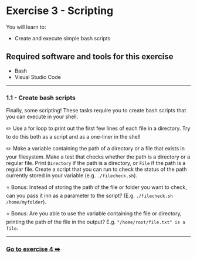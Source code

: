 # Exercise 3 - Scripting

You will learn to:

- Create and execute simple bash scripts

## Required software and tools for this exercise

- Bash
- Visual Studio Code

---

### 1.1 - Create bash scripts

Finally, some scripting! These tasks require you to create bash scripts that you can execute in your shell.

:pencil2: Use a for loop to print out the first few lines of each file in a directory. Try to do this both as a script and as a one-liner in the shell

:pencil2: Make a variable containing the path of a directory or a file that exists in your filesystem.
Make a test that checks whether the path is a directory or a regular file. Print `Directory` if the path is a directory, or `File` if the path is a regular file. Create a script that you can run to check the status of the path currently stored in your variable (e.g. `./filecheck.sh`).

:star: Bonus: Instead of storing the path of the file or folder you want to check, can you pass it inn as a parameter to the script? (E.g. `./filecheck.sh /home/myfolder`).

:star: Bonus: Are you able to use the variable containing the file or directory, printing the path of the file in the output? E.g. `"/home/root/file.txt" is a file`. 

---

### [Go to exercise 4 :arrow_right:](./exercise-4.md)
